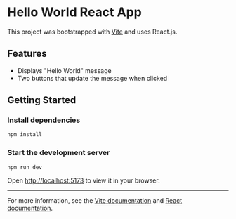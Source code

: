 # Hello World React App

This project was bootstrapped with [Vite](https://vitejs.dev/) and uses React.js.

## Features

- Displays "Hello World" message
- Two buttons that update the message when clicked

## Getting Started

### Install dependencies

```bash
npm install
```

### Start the development server

```bash
npm run dev
```

Open [http://localhost:5173](http://localhost:5173) to view it in your browser.

---

For more information, see the [Vite documentation](https://vitejs.dev/) and [React documentation](https://react.dev/).

